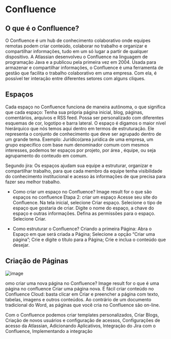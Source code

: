# Confluence

## O que é o Confluence?

O Confluence é um hub de conhecimento colaborativo onde equipes remotas podem criar conteúdo, colaborar no trabalho e organizar e compartilhar informações, tudo em um só lugar a partir de qualquer dispositivo. A Atlassian desenvolveu o Confluence na linguagem de programação Java e a publicou pela primeira vez em 2004.
Usada para armazenar e compartilhar informações, o Confluence é uma ferramenta de gestão que facilita o trabalho colaborativo em uma empresa. Com ela, é possível ter interação entre diferentes setores com alguns cliques.

##  Espaços

Cada espaço no Confluence funciona de maneira autônoma, o que significa que cada espaço: Tenha sua própria página inicial, blog, páginas, comentários, arquivos e RSS feed. Possa ser personalizado com diferentes esquemas de cor, logotipo e barra lateral.
O espaço  é digamos o maior nível hierárquico que nós temos aqui dentro em termos de estruturação. Ele representa o conjunto de conhecimento que deve ser agrupado dentro de um grande tema. Exemplo: Jurídico(area juridica de uma empresa, um grupo especifico com base num denominador comum com mesmos interesses, podemos ter espaços por projeto, por área , équipe, ou seja agrupamento do conteudo em comum.

Segundo jira: Os espaços ajudam sua equipe a estruturar, organizar e compartilhar trabalho, para que cada membro da equipe tenha visibilidade do conhecimento institucional e acesso às informações de que precisa para fazer seu melhor trabalho.

- Como criar um espaço no Confluence?
Image result for o que são espaços no  confluence
Etapa 2: criar um espaço
Acesse seu site do Confluence.
Na tela inicial, selecione Criar espaço.
Selecione o tipo de espaço que gostaria de criar.
Digite o nome do espaço, a chave do espaço e outras informações.
Defina as permissões para o espaço.
Selecione Criar.

- Como estruturar o Confluence?
Criando a primeira Página:
Abra o Espaço em que será criada a Página;
Selecione a opção “Criar uma página”;
Crie e digite o título para a Página;
Crie e inclua o conteúdo que desejar.

##  Criação de Páginas

![image](https://user-images.githubusercontent.com/52088444/232230532-04c425f9-30f9-4ffe-bb18-e3fc47ce51c5.png)

omo criar uma nova página no Confluence?
Image result for o que é uma página no confluence
Criar uma página nova. É fácil criar conteúdo no Confluence Cloud: basta clicar em Criar e preencher a página com texto, tabelas, imagens e outros conteúdos. Ao contrário de um documento tradicional do Word, as páginas que você cria no Confluence são on-line.

Com o Confluence podemos criar templates personalizados, Criar Blogs, Criação de novos usuários e configuração de acessos,  Configurações de acesso da Atlassian, Adicionando Aplicativos, Integração do Jira com o Confluence, Implementando a integração

